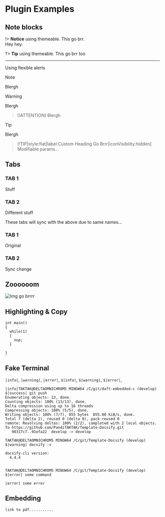 # Plugin Examples

## Note blocks

!> **Notice** using themeable. This go brr.  
Hey hey.

?> **Tip** using themeable. This go brr too

---

Using flexible alerts

> [!NOTE]
> Blergh

> [!WARNING]
> Blergh

> [!ATTENTION]
> Blergh

> [!TIP]
> Blergh

> [!TIP|style:flat|label:Custom Heading Go Brrr|iconVisibility:hidden]
> Modifiable params...

## Tabs

<!-- tabs:start -->

### **TAB 1**

Stuff

### **TAB 2**

Different stuff

<!-- tabs:end -->

These tabs will sync with the above due to same names...

<!-- tabs:start -->

### **TAB 1**

Original

### **TAB 2**

Sync change

<!-- tabs:end -->

## Zoooooom

![Img go brrrr](_media\crest_colour.png)

## Highlighting & Copy

```clike
int main()
{
  while(1)
  {
    nop;
  }

}
```
## Fake Terminal

`|info|`, `|warning|`, `|error|`, `$|info|`, `$|warning|`, `$|error|`,

```terminal
|info|TAKTAK@DELTAOMNICHROM5 MINGW64 /C/git/daft-embedded-c (develop)
$|success| git push
Enumerating objects: 13, done.
Counting objects: 100% (13/13), done.
Delta compression using up to 16 threads
Compressing objects: 100% (5/5), done.
Writing objects: 100% (7/7), 855 bytes  855.00 KiB/s, done.
Total 7 (delta 2), reused 0 (delta 0), pack-reused 0
remote: Resolving deltas: 100% (2/2), completed with 2 local objects.
To https://github.com/PandiTAKTAK/Template-Docsify.git
   98317c7..91efa22  develop -> develop

TAKTAK@DELTAOMNICHROM5 MINGW64 /C/git/Template-Docsify (develop)
$|warning| docsify -v

docsify-cli version:
  4.4.4


TAKTAK@DELTAOMNICHROM5 MINGW64 /C/git/Template-Docsify (develop)
$|error| some command

|error| some error

```

## Embedding

```pdf
link to pdf...........
```
